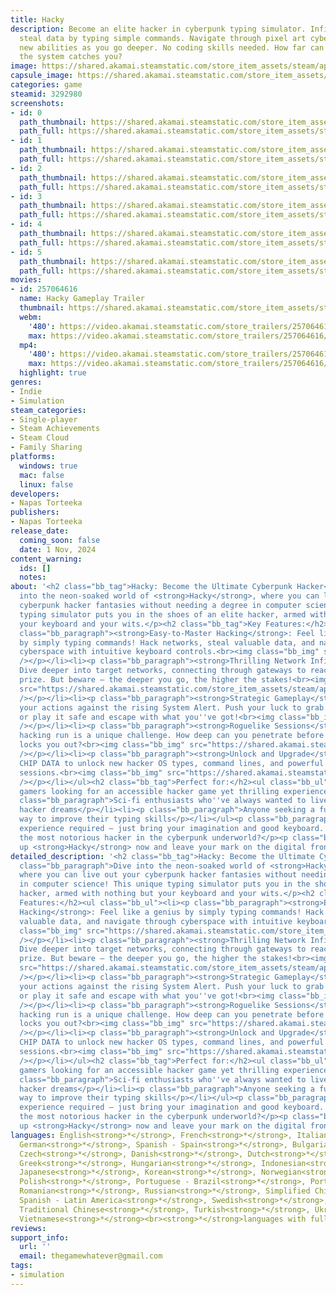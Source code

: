 ```yaml
---
title: Hacky
description: Become an elite hacker in cyberpunk typing simulator. Infiltrate networks,
  steal data by typing simple commands. Navigate through pixel art cyberspace, unlocking
  new abilities as you go deeper. No coding skills needed. How far can you hack before
  the system catches you?
image: https://shared.akamai.steamstatic.com/store_item_assets/steam/apps/3292980/header.jpg?t=1730476679
capsule_image: https://shared.akamai.steamstatic.com/store_item_assets/steam/apps/3292980/ca5be17eda53396837c3beff3bb8f7cc792fa88a/capsule_231x87.jpg?t=1730476679
categories: game
steamid: 3292980
screenshots:
- id: 0
  path_thumbnail: https://shared.akamai.steamstatic.com/store_item_assets/steam/apps/3292980/ss_9d393da03b4b71be9c2a381fb747075eb9d9a797.600x338.jpg?t=1730476679
  path_full: https://shared.akamai.steamstatic.com/store_item_assets/steam/apps/3292980/ss_9d393da03b4b71be9c2a381fb747075eb9d9a797.1920x1080.jpg?t=1730476679
- id: 1
  path_thumbnail: https://shared.akamai.steamstatic.com/store_item_assets/steam/apps/3292980/ss_b2e62aca9b10c57fb00949d7219d060a3420ac69.600x338.jpg?t=1730476679
  path_full: https://shared.akamai.steamstatic.com/store_item_assets/steam/apps/3292980/ss_b2e62aca9b10c57fb00949d7219d060a3420ac69.1920x1080.jpg?t=1730476679
- id: 2
  path_thumbnail: https://shared.akamai.steamstatic.com/store_item_assets/steam/apps/3292980/ss_e2dc8c119fc10d1da73aa5e5d5f2514b4e4acfbb.600x338.jpg?t=1730476679
  path_full: https://shared.akamai.steamstatic.com/store_item_assets/steam/apps/3292980/ss_e2dc8c119fc10d1da73aa5e5d5f2514b4e4acfbb.1920x1080.jpg?t=1730476679
- id: 3
  path_thumbnail: https://shared.akamai.steamstatic.com/store_item_assets/steam/apps/3292980/ss_77733743fde113c47334439d0c153ddd49ee5d8e.600x338.jpg?t=1730476679
  path_full: https://shared.akamai.steamstatic.com/store_item_assets/steam/apps/3292980/ss_77733743fde113c47334439d0c153ddd49ee5d8e.1920x1080.jpg?t=1730476679
- id: 4
  path_thumbnail: https://shared.akamai.steamstatic.com/store_item_assets/steam/apps/3292980/ss_f1d9b446b62174d1fd1803ee96fe4437122b5e24.600x338.jpg?t=1730476679
  path_full: https://shared.akamai.steamstatic.com/store_item_assets/steam/apps/3292980/ss_f1d9b446b62174d1fd1803ee96fe4437122b5e24.1920x1080.jpg?t=1730476679
- id: 5
  path_thumbnail: https://shared.akamai.steamstatic.com/store_item_assets/steam/apps/3292980/ss_6ae755264cb92e569dfbbdca3b2976478041eb15.600x338.jpg?t=1730476679
  path_full: https://shared.akamai.steamstatic.com/store_item_assets/steam/apps/3292980/ss_6ae755264cb92e569dfbbdca3b2976478041eb15.1920x1080.jpg?t=1730476679
movies:
- id: 257064616
  name: Hacky Gameplay Trailer
  thumbnail: https://shared.akamai.steamstatic.com/store_item_assets/steam/apps/257064616/385f4fe3c29bca88b3d16f6bb457a1165b6da945/movie_600x337.jpg?t=1729242117
  webm:
    '480': https://video.akamai.steamstatic.com/store_trailers/257064616/movie480_vp9.webm?t=1729242117
    max: https://video.akamai.steamstatic.com/store_trailers/257064616/movie_max_vp9.webm?t=1729242117
  mp4:
    '480': https://video.akamai.steamstatic.com/store_trailers/257064616/movie480.mp4?t=1729242117
    max: https://video.akamai.steamstatic.com/store_trailers/257064616/movie_max.mp4?t=1729242117
  highlight: true
genres:
- Indie
- Simulation
steam_categories:
- Single-player
- Steam Achievements
- Steam Cloud
- Family Sharing
platforms:
  windows: true
  mac: false
  linux: false
developers:
- Napas Torteeka
publishers:
- Napas Torteeka
release_date:
  coming_soon: false
  date: 1 Nov, 2024
content_warning:
  ids: []
  notes:
about: '<h2 class="bb_tag">Hacky: Become the Ultimate Cyberpunk Hacker</h2><p class="bb_paragraph">Dive
  into the neon-soaked world of <strong>Hacky</strong>, where you can live out your
  cyberpunk hacker fantasies without needing a degree in computer science! This unique
  typing simulator puts you in the shoes of an elite hacker, armed with nothing but
  your keyboard and your wits.</p><h2 class="bb_tag">Key Features:</h2><ul class="bb_ul"><li><p
  class="bb_paragraph"><strong>Easy-to-Master Hacking</strong>: Feel like a genius
  by simply typing commands! Hack networks, steal valuable data, and navigate through
  cyberspace with intuitive keyboard controls.<br><img class="bb_img" src="https://shared.akamai.steamstatic.com/store_item_assets/steam/apps/3292980/extras/GIF_command.gif?t=1730476679"
  /></p></li><li><p class="bb_paragraph"><strong>Thrilling Network Infiltration</strong>:
  Dive deeper into target networks, connecting through gateways to reach the ultimate
  prize. But beware – the deeper you go, the higher the stakes!<br><img class="bb_img"
  src="https://shared.akamai.steamstatic.com/store_item_assets/steam/apps/3292980/extras/GIF_network.gif?t=1730476679"
  /></p></li><li><p class="bb_paragraph"><strong>Strategic Gameplay</strong>: Balance
  your actions against the rising System Alert. Push your luck to grab more loot,
  or play it safe and escape with what you''ve got!<br><img class="bb_img" src="https://shared.akamai.steamstatic.com/store_item_assets/steam/apps/3292980/extras/GIF_alert.gif?t=1730476679"
  /></p></li><li><p class="bb_paragraph"><strong>Roguelike Sessions</strong>: Each
  hacking run is a unique challenge. How deep can you penetrate before the system
  locks you out?<br><img class="bb_img" src="https://shared.akamai.steamstatic.com/store_item_assets/steam/apps/3292980/extras/GIF_map.gif?t=1730476679"
  /></p></li><li><p class="bb_paragraph"><strong>Unlock and Upgrade</strong>: Collect
  CHIP DATA to unlock new hacker OS types, command lines, and powerful upgrades between
  sessions.<br><img class="bb_img" src="https://shared.akamai.steamstatic.com/store_item_assets/steam/apps/3292980/extras/GIF_unlock.gif?t=1730476679"
  /></p></li></ul><h2 class="bb_tag">Perfect for:</h2><ul class="bb_ul"><li><p class="bb_paragraph">Casual
  gamers looking for an accessible hacker game yet thrilling experience</p></li><li><p
  class="bb_paragraph">Sci-fi enthusiasts who''ve always wanted to live out their
  hacker dreams</p></li><li><p class="bb_paragraph">Anyone seeking a fun and engaging
  way to improve their typing skills</p></li></ul><p class="bb_paragraph">No coding
  experience required – just bring your imagination and good keyboard. Can you become
  the most notorious hacker in the cyberpunk underworld?</p><p class="bb_paragraph">Boot
  up <strong>Hacky</strong> now and leave your mark on the digital frontier!</p>'
detailed_description: '<h2 class="bb_tag">Hacky: Become the Ultimate Cyberpunk Hacker</h2><p
  class="bb_paragraph">Dive into the neon-soaked world of <strong>Hacky</strong>,
  where you can live out your cyberpunk hacker fantasies without needing a degree
  in computer science! This unique typing simulator puts you in the shoes of an elite
  hacker, armed with nothing but your keyboard and your wits.</p><h2 class="bb_tag">Key
  Features:</h2><ul class="bb_ul"><li><p class="bb_paragraph"><strong>Easy-to-Master
  Hacking</strong>: Feel like a genius by simply typing commands! Hack networks, steal
  valuable data, and navigate through cyberspace with intuitive keyboard controls.<br><img
  class="bb_img" src="https://shared.akamai.steamstatic.com/store_item_assets/steam/apps/3292980/extras/GIF_command.gif?t=1730476679"
  /></p></li><li><p class="bb_paragraph"><strong>Thrilling Network Infiltration</strong>:
  Dive deeper into target networks, connecting through gateways to reach the ultimate
  prize. But beware – the deeper you go, the higher the stakes!<br><img class="bb_img"
  src="https://shared.akamai.steamstatic.com/store_item_assets/steam/apps/3292980/extras/GIF_network.gif?t=1730476679"
  /></p></li><li><p class="bb_paragraph"><strong>Strategic Gameplay</strong>: Balance
  your actions against the rising System Alert. Push your luck to grab more loot,
  or play it safe and escape with what you''ve got!<br><img class="bb_img" src="https://shared.akamai.steamstatic.com/store_item_assets/steam/apps/3292980/extras/GIF_alert.gif?t=1730476679"
  /></p></li><li><p class="bb_paragraph"><strong>Roguelike Sessions</strong>: Each
  hacking run is a unique challenge. How deep can you penetrate before the system
  locks you out?<br><img class="bb_img" src="https://shared.akamai.steamstatic.com/store_item_assets/steam/apps/3292980/extras/GIF_map.gif?t=1730476679"
  /></p></li><li><p class="bb_paragraph"><strong>Unlock and Upgrade</strong>: Collect
  CHIP DATA to unlock new hacker OS types, command lines, and powerful upgrades between
  sessions.<br><img class="bb_img" src="https://shared.akamai.steamstatic.com/store_item_assets/steam/apps/3292980/extras/GIF_unlock.gif?t=1730476679"
  /></p></li></ul><h2 class="bb_tag">Perfect for:</h2><ul class="bb_ul"><li><p class="bb_paragraph">Casual
  gamers looking for an accessible hacker game yet thrilling experience</p></li><li><p
  class="bb_paragraph">Sci-fi enthusiasts who''ve always wanted to live out their
  hacker dreams</p></li><li><p class="bb_paragraph">Anyone seeking a fun and engaging
  way to improve their typing skills</p></li></ul><p class="bb_paragraph">No coding
  experience required – just bring your imagination and good keyboard. Can you become
  the most notorious hacker in the cyberpunk underworld?</p><p class="bb_paragraph">Boot
  up <strong>Hacky</strong> now and leave your mark on the digital frontier!</p>'
languages: English<strong>*</strong>, French<strong>*</strong>, Italian<strong>*</strong>,
  German<strong>*</strong>, Spanish - Spain<strong>*</strong>, Bulgarian<strong>*</strong>,
  Czech<strong>*</strong>, Danish<strong>*</strong>, Dutch<strong>*</strong>, Finnish<strong>*</strong>,
  Greek<strong>*</strong>, Hungarian<strong>*</strong>, Indonesian<strong>*</strong>,
  Japanese<strong>*</strong>, Korean<strong>*</strong>, Norwegian<strong>*</strong>,
  Polish<strong>*</strong>, Portuguese - Brazil<strong>*</strong>, Portuguese - Portugal<strong>*</strong>,
  Romanian<strong>*</strong>, Russian<strong>*</strong>, Simplified Chinese<strong>*</strong>,
  Spanish - Latin America<strong>*</strong>, Swedish<strong>*</strong>, Thai<strong>*</strong>,
  Traditional Chinese<strong>*</strong>, Turkish<strong>*</strong>, Ukrainian<strong>*</strong>,
  Vietnamese<strong>*</strong><br><strong>*</strong>languages with full audio support
reviews:
support_info:
  url: ''
  email: thegamewhatever@gmail.com
tags:
- simulation
---
```

